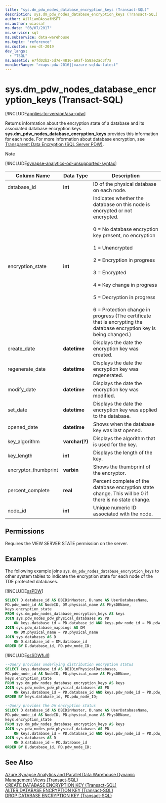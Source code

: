 ```yaml
---
title: "sys.dm_pdw_nodes_database_encryption_keys (Transact-SQL)"
description: sys.dm_pdw_nodes_database_encryption_keys (Transact-SQL)
author: WilliamDAssafMSFT
ms.author: wiassaf
ms.date: "03/07/2017"
ms.service: sql
ms.subservice: data-warehouse
ms.topic: "reference"
ms.custom: seo-dt-2019
dev_langs:
  - "TSQL"
ms.assetid: e7fd02b2-5d7e-4816-a0af-b58ae2ac3f7a
monikerRange: ">=aps-pdw-2016||=azure-sqldw-latest"
---
```

# sys.dm_pdw_nodes_database_encryption_keys (Transact-SQL)
[!INCLUDE[applies-to-version/asa-pdw](../../includes/applies-to-version/asa-pdw.md)]

  Returns information about the encryption state of a database and its associated database encryption keys. **sys.dm_pdw_nodes_database_encryption_keys** provides this information for each node. For more information about database encryption, see [Transparent Data Encryption (SQL Server PDW)](../../analytics-platform-system/transparent-data-encryption.md).

> [!NOTE]
> [!INCLUDE[synapse-analytics-od-unsupported-syntax](../../includes/synapse-analytics-od-unsupported-syntax.md)]  
  
|Column Name|Data Type|Description|  
|-----------------|---------------|-----------------|  
|database_id|**int**|ID of the physical database on each node.|  
|encryption_state|**int**|Indicates whether the database on this node is encrypted or not encrypted.<br /><br /> 0 = No database encryption key present, no encryption<br /><br /> 1 = Unencrypted<br /><br /> 2 = Encryption in progress<br /><br /> 3 = Encrypted<br /><br /> 4 = Key change in progress<br /><br /> 5 = Decryption in progress<br /><br /> 6 = Protection change in progress (The certificate that is encrypting the database encryption key is being changed.)|  
|create_date|**datetime**|Displays the date the encryption key was created.|  
|regenerate_date|**datetime**|Displays the date the encryption key was regenerated.|  
|modify_date|**datetime**|Displays the date the encryption key was modified.|  
|set_date|**datetime**|Displays the date the encryption key was applied to the database.|  
|opened_date|**datetime**|Shows when the database key was last opened.|  
|key_algorithm|**varchar(?)**|Displays the algorithm that is used for the key.|  
|key_length|**int**|Displays the length of the key.|  
|encryptor_thumbprint|**varbin**|Shows the thumbprint of the encryptor.|  
|percent_complete|**real**|Percent complete of the database encryption state change. This will be 0 if there is no state change.|  
|node_id|**int**|Unique numeric ID associated with the node.|  
  
## Permissions  
 Requires the VIEW SERVER STATE permission on the server.  

## Examples 

The following example joins `sys.dm_pdw_nodes_database_encryption_keys` to other system tables to indicate the encryption state for each node of the TDE protected databases.  

[!INCLUDE[ssPDW](../../includes/sspdw-md.md)]

```sql  
SELECT D.database_id AS DBIDinMaster, D.name AS UserDatabaseName,   
PD.pdw_node_id AS NodeID, DM.physical_name AS PhysDBName,   
keys.encryption_state  
FROM sys.dm_pdw_nodes_database_encryption_keys AS keys  
JOIN sys.pdw_nodes_pdw_physical_databases AS PD  
    ON keys.database_id = PD.database_id AND keys.pdw_node_id = PD.pdw_node_id  
JOIN sys.pdw_database_mappings AS DM  
    ON DM.physical_name = PD.physical_name  
JOIN sys.databases AS D  
    ON D.database_id = DM.database_id  
ORDER BY D.database_id, PD.pdw_node_ID;  
```  

[!INCLUDE[ssSDWfull](../../includes/sssdwfull-md.md)] 

```sql
--Query provides underlying distribution encryption status
SELECT keys.database_id AS DBIDinPhysicalDatabases,   
PD.pdw_node_id AS NodeID, PD.physical_name AS PhysDBName,   
keys.encryption_state  
FROM sys.dm_pdw_nodes_database_encryption_keys AS keys  
JOIN sys.pdw_nodes_pdw_physical_databases AS PD  
    ON keys.database_id = PD.database_id AND keys.pdw_node_id = PD.pdw_node_id  
ORDER BY keys.database_id, PD.pdw_node_ID;
```

```sql
--Query provides the DW encryption status
SELECT D.database_id AS DBIDinMaster, D.name AS UserDatabaseName,   
PD.pdw_node_id AS NodeID, PD.physical_name AS PhysDBName,   
keys.encryption_state  
FROM sys.dm_pdw_nodes_database_encryption_keys AS keys  
JOIN sys.pdw_nodes_pdw_physical_databases AS PD  
    ON keys.database_id = PD.database_id AND keys.pdw_node_id = PD.pdw_node_id  
JOIN sys.databases AS D  
    ON D.database_id = PD.database_id  
ORDER BY D.database_id, PD.pdw_node_ID;
```
  
## See Also  
 [Azure Synapse Analytics and Parallel Data Warehouse Dynamic Management Views &#40;Transact-SQL&#41;](../../relational-databases/system-dynamic-management-views/sql-and-parallel-data-warehouse-dynamic-management-views.md)   
 [CREATE DATABASE ENCRYPTION KEY &#40;Transact-SQL&#41;](../../t-sql/statements/create-database-encryption-key-transact-sql.md)   
 [ALTER DATABASE ENCRYPTION KEY &#40;Transact-SQL&#41;](../../t-sql/statements/alter-database-encryption-key-transact-sql.md)   
 [DROP DATABASE ENCRYPTION KEY &#40;Transact-SQL&#41;](../../t-sql/statements/drop-database-encryption-key-transact-sql.md)  
  
  

